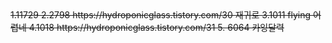 <S LIST>
1.11729  
2.2798 https://hydroponicglass.tistory.com/30  재귀로 
3.1011 flying 어렵네  
4.1018 https://hydroponicglass.tistory.com/31  
5. 6064 카잉달력

<E LIST>
